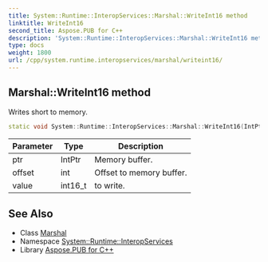 ```yaml
---
title: System::Runtime::InteropServices::Marshal::WriteInt16 method
linktitle: WriteInt16
second_title: Aspose.PUB for C++
description: 'System::Runtime::InteropServices::Marshal::WriteInt16 method. Writes short to memory in C++.'
type: docs
weight: 1800
url: /cpp/system.runtime.interopservices/marshal/writeint16/
---
```

## Marshal::WriteInt16 method


Writes short to memory.

```cpp
static void System::Runtime::InteropServices::Marshal::WriteInt16(IntPtr ptr, int offset, int16_t value)
```


| Parameter | Type | Description |
| --- | --- | --- |
| ptr | IntPtr | Memory buffer. |
| offset | int | Offset to memory buffer. |
| value | int16_t | to write. |

## See Also

* Class [Marshal](../)
* Namespace [System::Runtime::InteropServices](../../)
* Library [Aspose.PUB for C++](../../../)
